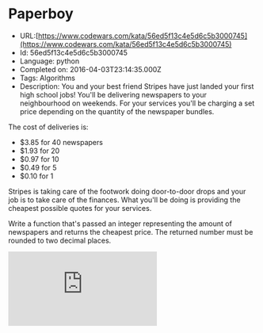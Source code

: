 # Paperboy

 - URL:[https://www.codewars.com/kata/56ed5f13c4e5d6c5b3000745](https://www.codewars.com/kata/56ed5f13c4e5d6c5b3000745)
 - Id: 56ed5f13c4e5d6c5b3000745
 - Language: python
 - Completed on: 2016-04-03T23:14:35.000Z
 - Tags: Algorithms
 - Description:
You and your best friend Stripes have just landed your first high school jobs! You'll be delivering newspapers to your neighbourhood on weekends. For your services you'll be charging a set price depending on the quantity of the newspaper bundles.

The cost of deliveries is:

- $3.85 for 40 newspapers
- $1.93 for 20
- $0.97 for 10 
- $0.49 for 5 
- $0.10 for 1 

Stripes is taking care of the footwork doing door-to-door drops and your job is to take care of the finances. What you'll be doing is providing the cheapest possible quotes for your services.

Write a function that's passed an integer representing the amount of newspapers and returns the cheapest price. The returned number must be rounded to two decimal places.

![Paperboy](http://mametesters.org/file_download.php?file_id=1016&type=bug)
